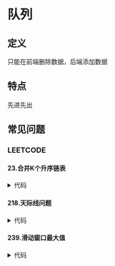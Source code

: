# 队列 #

## 定义 ##
只能在前端删除数据，后端添加数据

## 特点 ##
先进先出

## 常见问题 ##
### LEETCODE ###
#### 23.合并K个升序链表 ####
<details>
<summary>代码</summary>
<pre>
<code>
</code>
</pre>
</details>

#### 218.天际线问题 ####
<details>
<summary>代码</summary>
<pre>
<code>
</code>
</pre>
</details>

#### 239.滑动窗口最大值 ####
<details>
<summary>代码</summary>
<pre>
<code>
</code>
</pre>
</details>